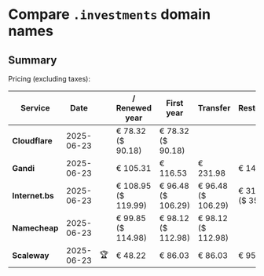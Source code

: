 # Compare `.investments` domain names

## Summary

Pricing (excluding taxes):

| Service | Date |  | / Renewed year | First year | Transfer | Restoration |
|--|--|--|--|--|--|--|
| **Cloudflare** | 2025-06-23 |  | € 78.32<br>($ 90.18) | € 78.32<br>($ 90.18) |  |  |
| **Gandi** | 2025-06-23 |  | € 105.31 | € 116.53 | € 231.98 | € 149.03 |
| **Internet.bs** | 2025-06-23 |  | € 108.95<br>($ 119.99) | € 96.48<br>($ 106.29) | € 96.48<br>($ 106.29) | € 319.69<br>($ 352.19) |
| **Namecheap** | 2025-06-23 |  | € 99.85<br>($ 114.98) | € 98.12<br>($ 112.98) | € 98.12<br>($ 112.98) |  |
| **Scaleway** | 2025-06-23 | 🏆 | € 48.22 | € 86.03 | € 86.03 | € 95.96 |
